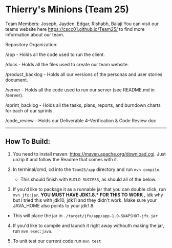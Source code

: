 # Thierry's Minions (Team 25)

Team Members: Joseph, Jayden, Edgar, Rishabh, Balaji
You can visit our teams website here https://cscc01.github.io/Team25/ to find more information about our team.


Repository Organization:

/app - Holds all the code used to run the client.

/docs - Holds all the files used to create our team website.

/product_backlog - Holds all our versions of the personas and user stories document.

/server - Holds all the code used to run our server (see README.md in /server).

/sprint_backlog - Holds all the tasks, plans, reports, and burndown charts for each of our sprints.

/code_review - Holds our Deliverable 4-Verification & Code Review doc

****

## How To Build:
1. You need to install maven: https://maven.apache.org/download.cgi. Just unzip it and follow the Readme that comes with it.

2. In terminal/cmd, cd into the ``Team25/app`` directory and run ``mvn compile``.

   * This should finish with ``BUILD SUCCESS``, as should all of the below.

3. If you'd like to package it as a runnable jar that you can double click, run ``mvn jfx:jar``. **YOU MUST HAVE JDK1.8.\* FOR THIS TO WORK** , idk why but I tried this with jdk10, jdk11 and they didn't work. Make sure your JAVA_HOME also points to your jdk1.8.

  * This will place the jar in ``./target/jfx/app/app-1.0-SNAPSHOT-jfx.jar ``

4. If you'd like to compile and launch it right away withouth making the jar, run ``mvn exec:java``.

5. To unit test our current code run `mvn test`



